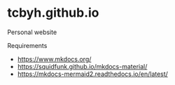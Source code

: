 # tcbyh.github.io
Personal website

Requirements

- https://www.mkdocs.org/
- https://squidfunk.github.io/mkdocs-material/
- https://mkdocs-mermaid2.readthedocs.io/en/latest/
